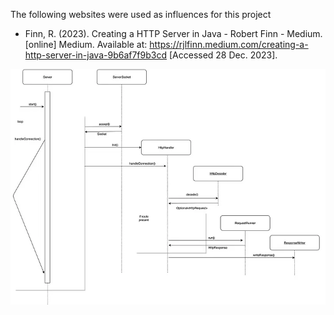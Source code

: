The following websites were used as influences for this project 

- Finn, R. (2023). Creating a HTTP Server in Java - Robert Finn - Medium. [online] Medium. Available at: https://rjlfinn.medium.com/creating-a-http-server-in-java-9b6af7f9b3cd [Accessed 28 Dec. 2023].


![img.png](initial-architecture.png)